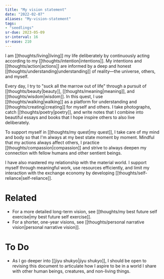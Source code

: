 ```yaml
---
title: "My vision statement"
date: "2022-02-07"
aliases: "My-vision-statement"
tags:
- "seedlings"
sr-due: 2023-05-09
sr-interval: 16
sr-ease: 210
---
```

I am [[thoughts/living|living]] my life deliberately by continuously acting according to my [[thoughts/intention|intentions]]. My intentions and [[thoughts/action|actions]] are informed by a deep and honest [[thoughts/understanding|understanding]] of reality—the universe, others, and myself.

Every day, I try to "suck all the marrow out of life" through a pursuit of [[thoughts/beauty|beauty]], [[thoughts/meaning|meaning]], and [[thoughts/wisdom|wisdom]]. In this quest, I use [[thoughts/walking|walking]] as a platform for understanding and [[thoughts/creating|creating]] for myself and others. I take photographs, catch [[thoughts/poetry|poetry]], and write notes that I combine into beautiful essays and books that I hope inspire others to also live deliberately.

To support myself in [[thoughts/my quest|my quest]], I take care of my mind and body so that I'm always at my best state moment by moment. Mindful that my actions always affect others, I practice [[thoughts/compassion|compassion]] and strive to always deepen my connection with fellow humans and other sentient beings.

I have also mastered my relationship with the material world. I support myself through meaningful work, use resources efficiently, and limit my interaction with the exchange economy by developing [[thoughts/self-reliance|self-reliance]].

# Related

- For a more detailed long-term vision, see [[thoughts/my best future self exercise|my best future self exercise]].
- For a shorter, one-year visions, see [[thoughts/personal narrative vision|personal narrative vision]].

# To Do

- As I go deeper into [[jiyu shukyo|jiyu shukyo]], I should be open to revising this document to articulate how I aspire to be in a world I share with other human beings, creatures, and non-living things.